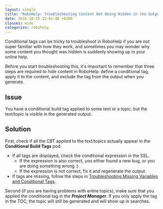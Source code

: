 ```yaml
---
layout: single
title: "RoboHelp: Troubleshooting Content Not Being Hidden in the Output"
date: 2016-10-15 12:01:48 +0300
classes: wide
categories: robohelp
---
```

Conditional tags can be tricky to troubleshoot in RoboHelp if you are not super familiar with how they work, and sometimes you may wonder why some content you thought was hidden is suddenly showing up in your online help.

Before you start troubleshooting this, it's important to remember that three steps are required to hide content in RoboHelp: define a conditional tag, apply it to the content, and exclude the tag from the output when you generate.

## Issue
You have a conditional build tag applied to some text or a topic, but the text/topic is visible in the generated output.

## Solution
First, check if all the CBT applied to the text/topics actually appear in the **Conditional Build Tags** pod.
* If all tags are displayed, check the conditional expression in the SSL.
  * If the expression is also correct, you either found a new bug, or you are doing something wrong :)
  * If the expression is not correct, fix it and regenerate the output.
* If tags are missing, follow the steps in [Troubleshooting Missing Variables and Conditional Tags](robohelp-troubleshooting-missing-variables-cbt).

Second (if you are having problems with entire topics), make sure that you applied the conditional tag _in the **Project Manager**_. If you only apply the tag in the TOC, the topic will still be generated and will show up in searches.
